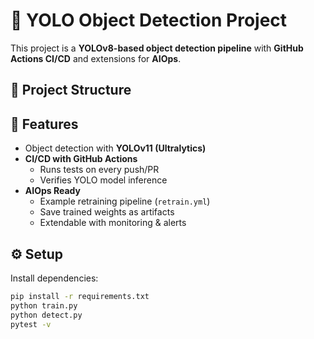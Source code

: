 # 🐶 YOLO Object Detection Project

This project is a **YOLOv8-based object detection pipeline** with **GitHub Actions CI/CD** and extensions for **AIOps**.

## 📂 Project Structure

## 🚀 Features
- Object detection with **YOLOv11 (Ultralytics)**
- **CI/CD with GitHub Actions**
  - Runs tests on every push/PR
  - Verifies YOLO model inference
- **AIOps Ready**
  - Example retraining pipeline (`retrain.yml`)
  - Save trained weights as artifacts
  - Extendable with monitoring & alerts

## ⚙️ Setup
Install dependencies:

```bash
pip install -r requirements.txt
python train.py
python detect.py
pytest -v
